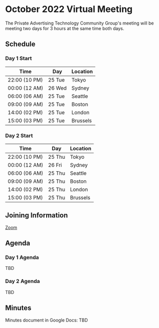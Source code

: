 # October 2022 Virtual Meeting

The Private Advertising Technology Community Group's meeting will be meeting two days for 3 hours at the same time both days.

## Schedule

### Day 1 Start

| Time          | Day    | Location      |
| ------------- | ------ | ------------- |
| 22:00 (10 PM) | 25 Tue | Tokyo         |
| 00:00 (12 AM) | 26 Wed | Sydney        |
| 06:00 (06 AM) | 25 Tue | Seattle       |
| 09:00 (09 AM) | 25 Tue | Boston        |
| 14:00 (02 PM) | 25 Tue | London        |
| 15:00 (03 PM) | 25 Tue | Brussels      |

### Day 2 Start

| Time          | Day    | Location      |
| ------------- | ------ | ------------- |
| 22:00 (10 PM) | 25 Thu | Tokyo         |
| 00:00 (12 AM) | 26 Fri | Sydney        |
| 06:00 (06 AM) | 25 Thu | Seattle       |
| 09:00 (09 AM) | 25 Thu | Boston        |
| 14:00 (02 PM) | 25 Thu | London        |
| 15:00 (03 PM) | 25 Thu | Brussels      |

## Joining Information

[Zoom](https://mit.zoom.us/j/95356244879?pwd=NDBwZmxleTMwcHFpZG1MZW1tUXhVUT09)

## Agenda

### Day 1 Agenda

TBD

### Day 2 Agenda

TBD

## Minutes

Minutes document in Google Docs: TBD
